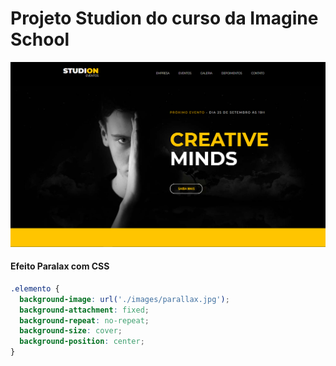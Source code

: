 # Projeto Studion do curso da Imagine School

![Projeto Studion](/src/images/img-project-studion.png)

#### Efeito Paralax com CSS

```css
.elemento {
  background-image: url('./images/parallax.jpg');
  background-attachment: fixed;
  background-repeat: no-repeat;
  background-size: cover;
  background-position: center;
}
```
